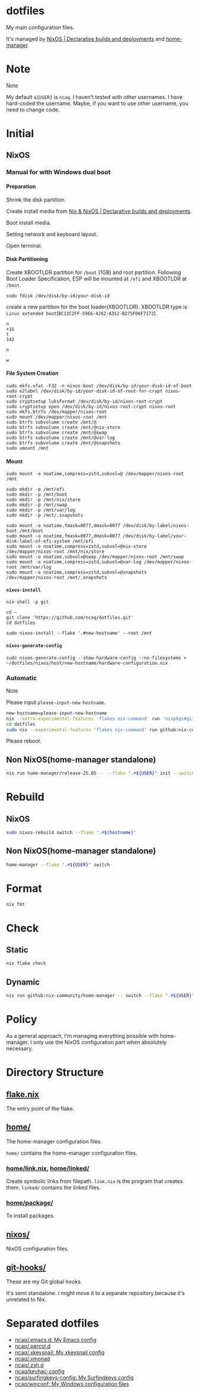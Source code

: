# dotfiles

My main configuration files.

It's managed by
[NixOS | Declarative builds and deployments](https://nixos.org/) and
[home-manager](https://github.com/nix-community/home-manager).

# Note

> [!NOTE]
> My default `${USER}` is `ncaq`.
> I haven't tested with other usernames.
> I have hard-coded the username.
> Maybe, if you want to use other username, you need to change code.

# Initial

## NixOS

### Manual for with Windows dual boot

#### Preparation

Shrink the disk partition.

Create install media from [Nix & NixOS | Declarative builds and deployments](https://nixos.org/).

Boot install media.

Setting network and keyboard layout.

Open terminal.

#### Disk Partitioning

Create XBOOTLDR partition for `/boot` (1GB) and root partition.
Following Boot Loader Specification, ESP will be mounted at `/efi` and XBOOTLDR at `/boot`.

```console
sudo fdisk /dev/disk/by-id/your-disk-id
```

create a new partition for the boot loader(XBOOTLDR).
XBOOTLDR type is `Linux extended boot`(`BC13C2FF-59E6-4262-A352-B275FD6F7172`).

```
n
+1G
t
142
```

```
n
```

```
w
```

#### File System Creation

```console
sudo mkfs.vfat -F32 -n nixos-boot /dev/disk/by-id/your-disk-id-of-boot
sudo e2label /dev/disk/by-id/your-disk-id-of-root-for-crypt nixos-root-crypt
sudo cryptsetup luksFormat /dev/disk/by-id/nixos-root-crypt
sudo cryptsetup open /dev/disk/by-id/nixos-root-crypt nixos-root
sudo mkfs.btrfs /dev/mapper/nixos-root
sudo mount /dev/mapper/nixos-root /mnt
sudo btrfs subvolume create /mnt/@
sudo btrfs subvolume create /mnt/@nix-store
sudo btrfs subvolume create /mnt/@swap
sudo btrfs subvolume create /mnt/@var-log
sudo btrfs subvolume create /mnt/@snapshots
sudo umount /mnt
```

#### Mount

```console
sudo mount -o noatime,compress=zstd,subvol=@ /dev/mapper/nixos-root /mnt

sudo mkdir -p /mnt/efi
sudo mkdir -p /mnt/boot
sudo mkdir -p /mnt/nix/store
sudo mkdir -p /mnt/swap
sudo mkdir -p /mnt/var/log
sudo mkdir -p /mnt/.snapshots

sudo mount -o noatime,fmask=0077,dmask=0077 /dev/disk/by-label/nixos-boot /mnt/boot
sudo mount -o noatime,fmask=0077,dmask=0077 /dev/disk/by-label/your-disk-label-of-efi-system /mnt/efi
sudo mount -o noatime,compress=zstd,subvol=@nix-store /dev/mapper/nixos-root /mnt/nix/store
sudo mount -o noatime,subvol=@swap /dev/mapper/nixos-root /mnt/swap
sudo mount -o noatime,compress=zstd,subvol=@var-log /dev/mapper/nixos-root /mnt/var/log
sudo mount -o noatime,compress=zstd,subvol=@snapshots /dev/mapper/nixos-root /mnt/.snapshots
```

#### `nixos-install`

``` console
nix-shell -p git

cd ~
git clone 'https://github.com/ncaq/dotfiles.git'
cd dotfiles

sudo nixos-install --flake '.#new-hostname' --root /mnt
```

#### `nixos-generate-config`

```console
sudo nixos-generate-config --show-hardware-config --no-filesystems > ~/dotfiles/nixos/host/new-hostname/hardware-configuration.nix
```

### Automatic

> [!NOTE]
> Please input `please-input-new-hostname`.

``` zsh
new-hostname=please-input-new-hostname
nix --extra-experimental-features 'flakes nix-command' run 'nixpkgs#git' -- clone https://github.com/ncaq/dotfiles.git
cd dotfiles
sudo nix --experimental-features 'flakes nix-command' run github:nix-community/disko/latest -- --flake ".#${new-hostname}"
```

Please reboot.

## Non NixOS(home-manager standalone)

``` zsh
nix run home-manager/release-25.05 -- --flake ".#${USER}" init --switch .
```

# Rebuild

## NixOS

``` zsh
sudo nixos-rebuild switch --flake ".#$(hostname)"
```

## Non NixOS(home-manager standalone)

``` zsh
home-manager --flake ".#${USER}" switch
```

# Format

``` zsh
nix fmt
```

# Check

## Static

``` zsh
nix flake check
```

## Dynamic

``` zsh
nix run github:nix-community/home-manager -- switch --flake ".#${USER}" -n -b backup
```

# Policy

As a general approach,
I'm managing everything possible with home-manager.
I only use the NixOS configuration part when absolutely necessary.

# Directory Structure

## [flake.nix](./flake.nix)

The entry point of the flake.

## [home/](./home/)

The home-manager configuration files.

`home/` contains the home-manager configuration files.

### [home/link.nix](./home/link.nix), [home/linked/](./home/linked/)

Create symbolic links from filepath.
`link.nix` is the program that creates them.
`linked/` contains the linked files.

### [home/package/](./home/package/)

To install packages.

## [nixos/](./nixos/)

NixOS configuration files.

## [git-hooks/](./git-hooks/)

These are my Git global hooks.

It's semi standalone.
I might move it to a separate repository because it's unrelated to Nix.

# Separated dotfiles

* [ncaq/.emacs.d: My Emacs config](https://github.com/ncaq/.emacs.d)
* [ncaq/.percol.d](https://github.com/ncaq/.percol.d)
* [ncaq/.xkeysnail: My xkeysnail config](https://github.com/ncaq/.xkeysnail)
* [ncaq/.xmonad](https://github.com/ncaq/.xmonad)
* [ncaq/.zsh.d](https://github.com/ncaq/.zsh.d)
* [ncaq/keyhac-config](https://github.com/ncaq/keyhac-config)
* [ncaq/surfingkeys-config: My Surfingkeys config](https://github.com/ncaq/surfingkeys-config)
* [ncaq/winconf: My Windows configuration files](https://github.com/ncaq/winconf)
